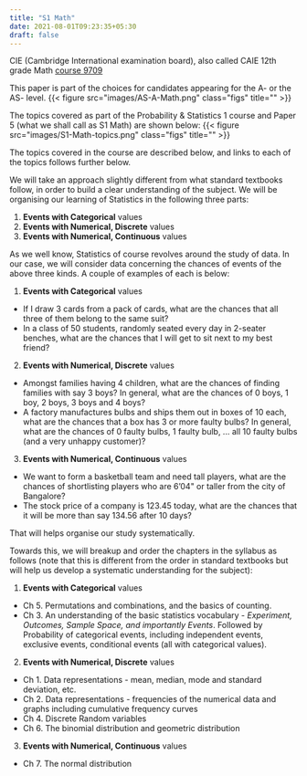 ```yaml
---
title: "S1 Math"
date: 2021-08-01T09:23:35+05:30
draft: false
---
```


CIE (Cambridge International examination board), also called CAIE 12th grade Math [course 9709](https://www.cambridgeinternational.org/programmes-and-qualifications/cambridge-international-as-and-a-level-mathematics-9709/)

This paper is part of the choices for candidates appearing for the A- or the AS- level.
{{< figure src="images/AS-A-Math.png" class="figs" title="" >}}

The topics covered as part of the Probability & Statistics 1 course and Paper 5 (what we shall call as S1 Math) are shown below:
{{< figure src="images/S1-Math-topics.png" class="figs" title="" >}}

The topics covered in the course are described below, and links to each of the topics follows further below. 

We will take an approach slightly different from what standard textbooks follow, in order to build a clear understanding of the subject. We will be organising our learning of Statistics in the following three parts:

1. **Events with Categorical** values
2. **Events with Numerical, Discrete** values
3. **Events with Numerical, Continuous** values

As we well know, Statistics of course revolves around the study of data. In our case, we will consider data concerning the chances of events of the above three kinds. A couple of examples of each is below:


1. **Events with Categorical** values
 - If I draw 3 cards from a pack of cards, what are the chances that all three of them belong to the same suit?
 - In a class of 50 students, randomly seated every day in 2-seater benches, what are the chances that I will get to sit next to my best friend?
2. **Events with Numerical, Discrete** values
 - Amongst families having 4 children, what are the chances of finding families with say 3 boys? In general, what are the chances of 0 boys, 1 boy, 2 boys, 3 boys and 4 boys?
 - A factory manufactures bulbs and ships them out in boxes of 10 each, what are the chances that a box has 3 or more faulty bulbs? In general, what are the chances of 0 faulty bulbs, 1 faulty bulb, ... all 10 faulty bulbs (and a very unhappy customer)?
3. **Events with Numerical, Continuous** values
 - We want to form a basketball team and need tall players, what are the chances of shortlisting players who are 6’04" or taller from the city of Bangalore?
 - The stock price of a company is 123.45 today, what are the chances that it will be more than say 134.56 after 10 days?




That will helps organise our study systematically. 




Towards this, we will breakup and order the chapters in the syllabus as follows (note that this is different from the order in standard textbooks but will help us develop a systematic understanding for the subject):


1. **Events with Categorical** values
 - Ch 5. Permutations and combinations, and the basics of counting. 
 - Ch 3. An understanding of the basic statistics vocabulary - *Experiment, Outcomes, Sample Space, and importantly Events*. Followed by Probability of categorical events, including independent events, exclusive events, conditional events (all with categorical values). 
2. **Events with Numerical, Discrete** values
 - Ch 1. Data representations - mean, median, mode and standard deviation, etc. 
 - Ch 2. Data representations - frequencies of the numerical data and graphs including cumulative frequency curves 
 - Ch 4. Discrete Random variables
 - Ch 6. The binomial distribution and geometric distribution
3. **Events with Numerical, Continuous** values
 - Ch 7. The normal distribution



